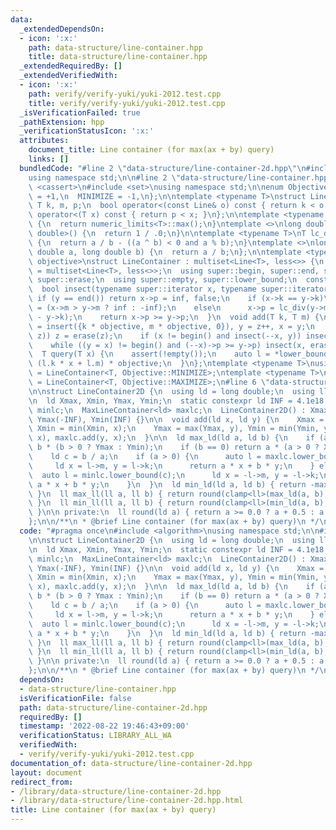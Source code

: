 ```yaml
---
data:
  _extendedDependsOn:
  - icon: ':x:'
    path: data-structure/line-container.hpp
    title: data-structure/line-container.hpp
  _extendedRequiredBy: []
  _extendedVerifiedWith:
  - icon: ':x:'
    path: verify/verify-yuki/yuki-2012.test.cpp
    title: verify/verify-yuki/yuki-2012.test.cpp
  _isVerificationFailed: true
  _pathExtension: hpp
  _verificationStatusIcon: ':x:'
  attributes:
    document_title: Line container (for max(ax + by) query)
    links: []
  bundledCode: "#line 2 \"data-structure/line-container-2d.hpp\"\n#include <algorithm>\n\
    using namespace std;\n\n#line 2 \"data-structure/line-container.hpp\"\n\n#include\
    \ <cassert>\n#include <set>\nusing namespace std;\n\nenum Objective {\n  MAXIMIZE\
    \ = +1,\n  MINIMIZE = -1,\n};\n\ntemplate <typename T>\nstruct Line {\n  mutable\
    \ T k, m, p;\n  bool operator<(const Line& o) const { return k < o.k; }\n  bool\
    \ operator<(T x) const { return p < x; }\n};\n\ntemplate <typename T>\nT lc_inf()\
    \ {\n  return numeric_limits<T>::max();\n}\ntemplate <>\nlong double lc_inf<long\
    \ double>() {\n  return 1 / .0;\n}\n\ntemplate <typename T>\nT lc_div(T a, T b)\
    \ {\n  return a / b - ((a ^ b) < 0 and a % b);\n}\ntemplate <>\nlong double lc_div(long\
    \ double a, long double b) {\n  return a / b;\n};\n\ntemplate <typename T, Objective\
    \ objective>\nstruct LineContainer : multiset<Line<T>, less<>> {\n  using super\
    \ = multiset<Line<T>, less<>>;\n  using super::begin, super::end, super::insert,\
    \ super::erase;\n  using super::empty, super::lower_bound;\n  const T inf = lc_inf<T>();\n\
    \  bool insect(typename super::iterator x, typename super::iterator y) {\n   \
    \ if (y == end()) return x->p = inf, false;\n    if (x->k == y->k)\n      x->p\
    \ = (x->m > y->m ? inf : -inf);\n    else\n      x->p = lc_div(y->m - x->m, x->k\
    \ - y->k);\n    return x->p >= y->p;\n  }\n  void add(T k, T m) {\n    auto z\
    \ = insert({k * objective, m * objective, 0}), y = z++, x = y;\n    while (insect(y,\
    \ z)) z = erase(z);\n    if (x != begin() and insect(--x, y)) insect(x, y = erase(y));\n\
    \    while ((y = x) != begin() and (--x)->p >= y->p) insect(x, erase(y));\n  }\n\
    \  T query(T x) {\n    assert(!empty());\n    auto l = *lower_bound(x);\n    return\
    \ (l.k * x + l.m) * objective;\n  }\n};\ntemplate <typename T>\nusing MinLineContainer\
    \ = LineContainer<T, Objective::MINIMIZE>;\ntemplate <typename T>\nusing MaxLineContainer\
    \ = LineContainer<T, Objective::MAXIMIZE>;\n#line 6 \"data-structure/line-container-2d.hpp\"\
    \n\nstruct LineContainer2D {\n  using ld = long double;\n  using ll = long long;\n\
    \n  ld Xmax, Xmin, Ymax, Ymin;\n  static constexpr ld INF = 4.1e18;\n  MinLineContainer<ld>\
    \ minlc;\n  MaxLineContainer<ld> maxlc;\n  LineContainer2D() : Xmax(-INF), Xmin(INF),\
    \ Ymax(-INF), Ymin(INF) {}\n\n  void add(ld x, ld y) {\n    Xmax = max(Xmax, x),\
    \ Xmin = min(Xmin, x);\n    Ymax = max(Ymax, y), Ymin = min(Ymin, y);\n    minlc.add(y,\
    \ x), maxlc.add(y, x);\n  }\n\n  ld max_ld(ld a, ld b) {\n    if (a == 0) return\
    \ b * (b > 0 ? Ymax : Ymin);\n    if (b == 0) return a * (a > 0 ? Xmax : Xmin);\n\
    \    ld c = b / a;\n    if (a > 0) {\n      auto l = maxlc.lower_bound(c);\n \
    \     ld x = l->m, y = l->k;\n      return a * x + b * y;\n    } else {\n    \
    \  auto l = minlc.lower_bound(c);\n      ld x = -l->m, y = -l->k;\n      return\
    \ a * x + b * y;\n    }\n  }\n  ld min_ld(ld a, ld b) { return -max_ld(-a, -b);\
    \ }\n  ll max_ll(ll a, ll b) { return round(clamp<ll>(max_ld(a, b), -INF, INF));\
    \ }\n  ll min_ll(ll a, ll b) { return round(clamp<ll>(min_ld(a, b), -INF, INF));\
    \ }\n\n private:\n  ll round(ld a) { return a >= 0.0 ? a + 0.5 : a - 0.5; }\n\
    };\n\n/**\n * @brief Line container (for max(ax + by) query)\n */\n"
  code: "#pragma once\n#include <algorithm>\nusing namespace std;\n\n#include \"line-container.hpp\"\
    \n\nstruct LineContainer2D {\n  using ld = long double;\n  using ll = long long;\n\
    \n  ld Xmax, Xmin, Ymax, Ymin;\n  static constexpr ld INF = 4.1e18;\n  MinLineContainer<ld>\
    \ minlc;\n  MaxLineContainer<ld> maxlc;\n  LineContainer2D() : Xmax(-INF), Xmin(INF),\
    \ Ymax(-INF), Ymin(INF) {}\n\n  void add(ld x, ld y) {\n    Xmax = max(Xmax, x),\
    \ Xmin = min(Xmin, x);\n    Ymax = max(Ymax, y), Ymin = min(Ymin, y);\n    minlc.add(y,\
    \ x), maxlc.add(y, x);\n  }\n\n  ld max_ld(ld a, ld b) {\n    if (a == 0) return\
    \ b * (b > 0 ? Ymax : Ymin);\n    if (b == 0) return a * (a > 0 ? Xmax : Xmin);\n\
    \    ld c = b / a;\n    if (a > 0) {\n      auto l = maxlc.lower_bound(c);\n \
    \     ld x = l->m, y = l->k;\n      return a * x + b * y;\n    } else {\n    \
    \  auto l = minlc.lower_bound(c);\n      ld x = -l->m, y = -l->k;\n      return\
    \ a * x + b * y;\n    }\n  }\n  ld min_ld(ld a, ld b) { return -max_ld(-a, -b);\
    \ }\n  ll max_ll(ll a, ll b) { return round(clamp<ll>(max_ld(a, b), -INF, INF));\
    \ }\n  ll min_ll(ll a, ll b) { return round(clamp<ll>(min_ld(a, b), -INF, INF));\
    \ }\n\n private:\n  ll round(ld a) { return a >= 0.0 ? a + 0.5 : a - 0.5; }\n\
    };\n\n/**\n * @brief Line container (for max(ax + by) query)\n */\n"
  dependsOn:
  - data-structure/line-container.hpp
  isVerificationFile: false
  path: data-structure/line-container-2d.hpp
  requiredBy: []
  timestamp: '2022-08-22 19:46:43+09:00'
  verificationStatus: LIBRARY_ALL_WA
  verifiedWith:
  - verify/verify-yuki/yuki-2012.test.cpp
documentation_of: data-structure/line-container-2d.hpp
layout: document
redirect_from:
- /library/data-structure/line-container-2d.hpp
- /library/data-structure/line-container-2d.hpp.html
title: Line container (for max(ax + by) query)
---
```


